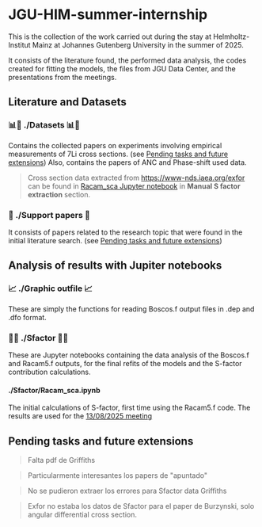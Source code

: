 # JGU-HIM-summer-internship
This is the collection of the work carried out during the stay at Helmholtz-Institut Mainz at Johannes Gutenberg University in the summer of 2025. 

It consists of the literature found, the performed data analysis, the codes created for fitting the models, the files from JGU Data Center, and the presentations from the meetings.

## Literature and Datasets
### 📊📄 ./Datasets 📊📄
Contains the collected papers on experiments involving empirical measurements of 7Li cross sections. (see [Pending tasks and future extensions](##-pending-tasks-and-future-extensions))
Also, contains the papers of ANC and Phase-shift used data. 

> Cross section data extracted from https://www-nds.iaea.org/exfor can be found in [Racam_sca Jupyter notebook](Sfactor/Racam_sca.ipynb) in **Manual S factor extraction** section.

### 📑 ./Support papers 📑
It consists of papers related to the research topic that were found in the initial literature search. (see [Pending tasks and future extensions](##-pending-tasks-and-future-extensions))

## Analysis of results with Jupiter notebooks

### 📈 ./Graphic outfile 📈
These are simply the functions for reading Boscos.f output files in .dep and .dfo format.

### 📝🧮 ./Sfactor 📝🧮
These are Jupyter notebooks containing the data analysis of the Boscos.f and Racam5.f outputs, for the final refits of the models and the S-factor contribution calculations.
#### ./Sfactor/Racam_sca.ipynb
The initial calculations of S-factor, first time using the Racam5.f code. The results are used for the [13/08/2025 meeting](meeting-presentations/13%2008%20meet.pptx)


## Pending tasks and future extensions

> Falta pdf de Griffiths

> Particularmente interesantes los papers de "apuntado"

> No se pudieron extraer los errores para Sfactor data Griffiths

> Exfor no estaba los datos de Sfactor para el paper de Burzynski, solo  angular differential cross section.
